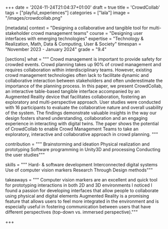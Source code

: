 +++
date = '2024-11-24T21:04:37+01:00'
draft = true
title = 'CrowdCollab'
tags = ["playful_experiences"]
categories = ["lala"]
image = "/images/crowdcollab.png"

[metadata]
context = "Designing a collaborative and tangible tool for multi-stakeholder crowd management teams"
course = "Designing user interfaces with emerging technologies"
expertise = "Technology & Realization, Math, Data & Computing, User & Society"
timespan = "November 2023 - January 2024"
grade = "9.4"

[sections]
what = """
Crowd management is important to provide safety for crowded events. Crowd planning takes up 90% of crowd management and requires collaboration within interdisciplinary teams. However, existing crowd management technologies often lack to facilitate dynamic and collaborative interaction between stakeholders and often underestimate the importance of the planning process. In this paper, we present CrowdCollab, an interactive table-based tangible interface accompanied by an Augmented Reality device that facilitates collaboration, fostering an exploratory and multi-perspective approach. User studies were conducted with 16 participants to evaluate the collaborative nature and overall usability of the system. The findings demonstrate valuable insights in the way our design fosters shared understanding, collaboration and an engaging experience in interacting with digital twins. The paper shows the potential of CrowdCollab to enable Crowd Management Teams to take an exploratory, interactive and collaborative approach in crowd planning. 
"""

contribution = """
Brainstorming and ideation
Physical realization and prototyping
Software programming in Unity3D and processing
Conducting the user studies"""

skills = """
Hard- & software development
Interconnected digital systems
Use of computer vision markers
Research Through Design methods"""

takeaways = """
Computer vision markers are an excellent and quick tool for prototyping interactions in both 2D and 3D environments
I noticed I found a passion for developing interfaces that allow people to collaborate using physical and digital elements
Augmented Reality is a promising feature that allows users to feel more integrated in the environment and is especially useful in fostering communication between users that have different perspectives (top-down vs. immersed perspective)."""

+++
